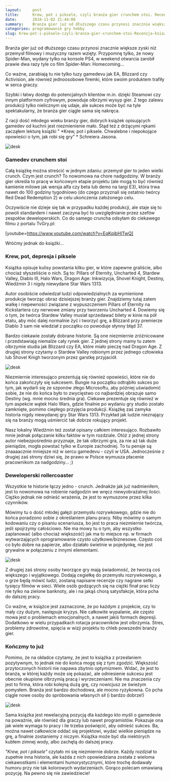 ```yaml
---
layout:     post
title:      Krew, pot i piksele, czyli branża gier crunchem stoi. Recenzja książki Schreiera Jasona
date:       2018-11-02 21:44:00
summary:    Branża gier już od dłuższego czasu przynosi znacznie większe zyski niż przemysł filmowy i muzyczny razem wzięty. Przypomnę tylko, że nowy Spider-Man, wydany tylko na konsole PS4, w weekend otwarcia zarobił prawie dwa razy tyle co film Spider-Man —  Homecoming... Co ważne, zarabiają tu nie tylko tuzy gamedevu jak EA, Blizzard czy Activision, ale również jednoosobowe firemki, które swoim produktem tra...
categories: programowanie gry hobby
slug: Krew-pot-i-piksele-czyli-branza-gier-crunchem-stoi-Recenzja-ksiazki-Schreiera-Jasona,91884.html
---
```




Branża gier już od dłuższego czasu przynosi znacznie większe zyski niż przemysł filmowy i muzyczny razem wzięty. Przypomnę tylko, że nowy Spider-Man, wydany tylko na konsole PS4, w weekend otwarcia zarobił prawie dwa razy tyle co film Spider-Man: Homecoming... 

Co ważne, zarabiają tu nie tylko tuzy gamedevu jak EA, Blizzard czy Activision, ale również jednoosobowe firemki, które swoim produktem trafiły w serca graczy.

Szybki i łatwy dostęp do potencjalnych klientów m.in. dzięki Steamowi czy innym platformom cyfrowym, powoduje olbrzymi wysyp gier. Z tego zalewu produkcji tylko nielicznym się udaje, ale sukces może być na tyle spektakularny, że branża gier ciągle sama się nakręca.

Z racji dość młodego wieku branży gier, dobrych książek opisujących gamedev od kuchni jest niezmienienie mało. Stąd też z drżącymi rękami zacząłem lekturę książki " *Krew, pot i piksele. Chwalebne i niepokojące opowieści o tym, jak robi się gry" * Schreiera Jasona. 




![desk](https://raw.githubusercontent.com/djfoxer/djfoxer.github.io/master/_img/2018-11-2-_5_/g_-_-x-_-_-_x53d9dd43-faaa-46f2-94d6-59e46645de43.jpg)



### Gamedev crunchem stoi


Całą książkę można streścić w jednym zdaniu: przemysł gier to jeden wielki crunch. Czym jest crunch? To nowomowa na chore nadgodziny. W branży gier określa to pracę w końcowym etapie projektu (ale mogą to być również kamienie milowe jak wersja alfa czy beta lub demo na targi E3), która trwa nawet do 100 godziny tygodniowo (do czego przyznali się ostatnio twórcy Red Dead Redemption 2) w celu ukończenia założonego celu.

Oczywiście nie dzieje się tak w przypadku każdej produkcji, ale staje się to powoli standardem i nawet zaczyna być to uwzględnianie przez szefów zespołów deweloperskich. Co do samego cruncha odsyłam do ciekawego filmu z portalu TvGry.pl:

[youtube=https://www.youtube.com/watch?v=EqKqibHITwQ]

Wróćmy jednak do książki...


### Krew, pot, depresja i piksele


Książka opisuje kulisy powstania kilku gier, w które zapewne graliście, albo chociaż słyszeliście o nich. Są to: Pillars of Eternity, Uncharted 4, Stardew Valley, Diablo III, Halo Wars, Dragon Age: Inkwizycja, Shovel Knight, Destiny, Wiedźmin 3 i nigdy niewydane Star Wars 1313.

Autor osobiście odwiedzał ludzi odpowiedzialnych za wymienione produkcje tworząc obraz dzisiejszej branży gier. Znajdziemy tutaj zatem walkę i niepewności związane z wypuszczeniem Pillars of Eternity na Kickstartera czy nerwowe zmiany przy tworzeniu Uncharted 4. Dowiemy się o tym, że twórca Stardew Valley musiał sprzedawać bilety w kinie na pół etatu, aby móc dalej normalnie żyć i tworzyć grę, a Blizzard przy premierze Diablo 3 sam nie wiedział z początku co powoduje słynny błąd 37. 

Bardzo ciekawie zostały dobrane historie. Są one niezmiernie zróżnicowane i przedstawiają niemalże cały rynek gier. Z jednej strony mamy tu zatem olbrzymie studia jak Blizzard czy EA, które miało pieczę nad Dragon Age. Z drugiej strony czytamy o Stardew Valley robionym przez jednego człowieka lub Shovel Knigh tworzonym przez garstkę przyjaciół.




![desk](https://raw.githubusercontent.com/djfoxer/djfoxer.github.io/master/_img/2018-11-2-_5_/g_-_-x-_-_-_x5a2102ea-406b-4f46-bf36-896d61afb991.jpg)


Niezmiernie interesująco prezentują się również opowieści, które nie do końca zakończyły się sukcesem. Bungie na początku odtrąbiło sukces po tym, jak wydarli się ze szponów złego Microsoftu, aby później uświadomić sobie, że nie do końca było to zwycięstwo co najbardziej obrazuje samo Destiny (wg. mnie mocno średnia gra). Ciekawe prezentuje się również w tym aspekcie wątek Halo Wars, gdzie finalnie po wydaniu gry studio zostało zamknięte, pomimo ciepłego przyjęcia produkcji. Książkę zaś zamyka historia nigdy niewydanej gry Star Wars 1313. Przykład jak ludzie nieznający się na branży mogą uśmiercić tak dobrze rokujący projekt.

Nasz lokalny Wiedźmin też został opisany całkiem interesująco. Rozbawiło mnie jednak połączanie kilku faktów w tym rozdziale. Otóż z jednej strony autor niebezpośrednio przyznaje, że tak olbrzymi gra, za nie aż tak duże pieniądze, mogła powstać tylko w Europie zachodniej. To tu pensje są znaaaacznie mniejsze niż w sercu gamedevu - czyli w USA. Jednocześnie z drugiej zaś strony dziwi się, że prawo w Polsce wymusza płacenie pracownikom za nadgodziny... ;)


### Deweloperski rollercoaster 


Wszystkie te historie łączy jedno - crunch. Jednakże jak już nadmieniłem, jest to nowomowa na robienie nadgodzin we wręcz niewyobrażalnej ilości. Ciężko jednak nie odnieść wrażenia, że jest to wymuszone przez kilka czynników.

Mówimy tu o dość młodej gałęzi przemysłu rozrywkowego, gdzie nie do końca poradzono sobie z określaniem planu pracy. Niby mówimy o samym kodowaniu czy o pisaniu scenariusza, bo jest to praca niezmiernie twórcza, jeśli spojrzymy całościowo. Nie ma mowy tu o tym, aby wszystko zaplanować (albo chociaż większość) jak ma to miejsce np. w firmach wytwarzających oprogramowanie czysto użytkowe/biznesowe. Często coś co było dobre na papierze, albo działało świetnie w pojedynkę, nie jest grywalne w połączeniu z innymi elementami. 




![desk](https://raw.githubusercontent.com/djfoxer/djfoxer.github.io/master/_img/2018-11-2-_5_/g_-_-x-_-_-_xf9c5cf06-e2a3-4e6d-9add-78ca2a5c725c.jpg)


Z drugiej zaś strony osoby tworzące gry mają świadomość, że tworzą coś większego i wyjątkowego. Dodają cegiełkę do przemysłu rozrywkowego, a o grze będą mówić ludzi, zostaną napisane recenzje czy nagrane setki tysięcy filmów w sieci. Wiele osób godzących się na ciężki finał prac liczy nie tylko na zielone banknoty, ale i na jakąś chorą satysfakcje, która pcha do dalszej pracy.

Co ważne, w książce jest zaznaczone, że po każdym z projekcie, czy to mały czy dużym, następuje kryzys. Nie całkowite wypalanie, ale często mowa jest o problemach emocjonalnych, a nawet jakiś formach depresji. Dodatkowo w wielu przypadkach rotacja pracowników jest olbrzymia. Stres, problemy zdrowotne, spięcia w wizji projektu to chleb powszedni branży gier.


### Kończmy to już


Pomimo, że na okładce czytamy, że jest to książka z przesłaniem pozytywnym, to jednak nie do końca mogę się z tym zgodzić. Większość przytoczonych historii nie napawa zbytnio optymizmem. Widać, że jest to branża, w której każdy może się pokazać, ale odniesienie sukcesu jest obecnie okupione olbrzymią pracą i wyrzeczeniami. Nie ma znaczenia czy jest to firma, która robi kolejną dużą grę, czy nowicjusz ze świeżym pomysłem. Branża jest bardzo dochodowa, ale mocno ryzykowna. Co pcha ciągle nowe osoby do spróbowania własnych sił (i bardzo dobrze!)




![desk](https://raw.githubusercontent.com/djfoxer/djfoxer.github.io/master/_img/2018-11-2-_5_/g_-_-x-_-_-_xb4e274ac-93c3-4aaf-9ffe-2e22c9ec1a8d.jpg)


Sama książka jest rewelacyjną pozycją dla każdego kto myśli o gamedevie na poważnie, ale również dla graczy lub nawet programistów. Pokazuje ona jak wiele wymaga to pracy i ile trzeba poświęcić, aby odnieść sukces. Ba, można nawet całkowicie oddać się projektowi, wydać wielkie pieniądze na grę, a finalnie zostaniemy z niczym. Książka może być dla niektórych kubłem zimnej wody, albo zachętą do dalszej pracy.

 *"Krew, pot i piksele"*  czytało mi się niezmiernie dobrze. Każdy rozdział to zupełnie inna historia, ale każda z nich opowiedziana została z wieloma ciekawostkami i elementami humorystycznymi, które trochę dodawały humoru przy nie tak kolorowych wydarzeniach. Gorąco polecam omawianą pozycję. Na pewno się nie zawiedziecie!
 